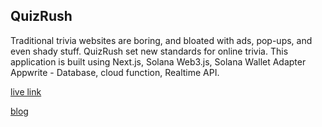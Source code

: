 
## QuizRush

Traditional trivia websites are boring, and bloated with ads, pop-ups, and even shady stuff. QuizRush set new standards for online trivia. This application is built using Next.js, Solana Web3.js, Solana Wallet Adapter Appwrite - Database, cloud function, Realtime API.

 [live link](https://quiz-rush-dun.vercel.app/)

 [blog](https://asutosh.hashnode.dev/quizrush-building-a-next-level-quiz-game-with-nextjs-appwrite-and-solana)
